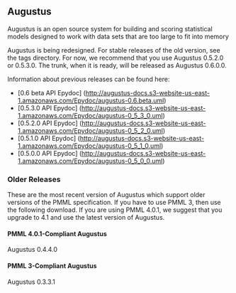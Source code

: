 ## Augustus ##

Augustus is an open source system for building and scoring statistical models
designed to work with data sets that are too large to fit into memory

Augustus is being redesigned.  For stable releases of the old version, see
the tags directory.  For now, we recommend that you use Augustus 0.5.2.0 or
0.5.3.0.  The trunk, when it is ready, will be released as Augustus 0.6.0.0.

Information about previous releases can be found here:

 * [0.6 beta API Epydoc] (http://augustus-docs.s3-website-us-east-1.amazonaws.com/Epydoc/augustus-0.6.beta.uml)
 * [0.5.3.0 API Epydoc] (http://augustus-docs.s3-website-us-east-1.amazonaws.com/Epydoc/augustus-0_5_3_0.uml)
 * [0.5.2.0 API Epydoc] (http://augustus-docs.s3-website-us-east-1.amazonaws.com/Epydoc/augustus-0_5_2_0.uml)
 * [0.5.1.0 API Epydoc] (http://augustus-docs.s3-website-us-east-1.amazonaws.com/Epydoc/augustus-0_5_1_0.uml)
 * [0.5.0.0 API Epydoc] (http://augustus-docs.s3-website-us-east-1.amazonaws.com/Epydoc/augustus-0_5_0_0.uml)

### Older Releases ###

These are the most recent version of Augustus which support older versions of the PMML
specification.  If you have to use PMML 3, then use the following download.  If you
are using PMML 4.0.1, we suggest that you upgrade to 4.1 and use the latest version of
Augustus.

#### PMML 4.0.1-Compliant Augustus ####

Augustus 0.4.4.0

#### PMML 3-Compliant Augustus ####

Augustus 0.3.3.1


